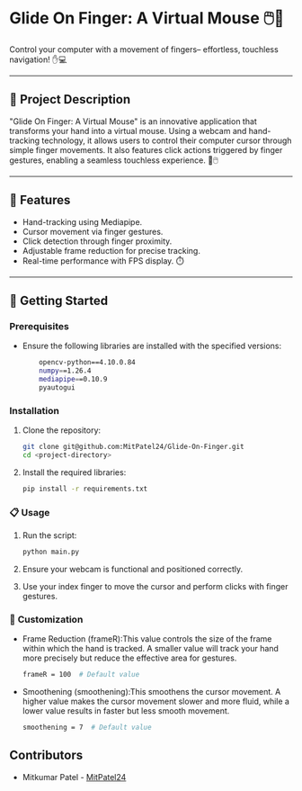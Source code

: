 # Glide On Finger: A Virtual Mouse 🖱️🤚

  
Control your computer with a movement of fingers– effortless, touchless navigation! ✋💻

---

## 📜 **Project Description** 
"Glide On Finger: A Virtual Mouse" is an innovative application that transforms your hand into a virtual mouse. Using a webcam and hand-tracking technology, it allows users to control their computer cursor through simple finger movements. It also features click actions triggered by finger gestures, enabling a seamless touchless experience. 🤳🖱️

---

## 📂 **Features**  
- Hand-tracking using Mediapipe.  
- Cursor movement via finger gestures.  
- Click detection through finger proximity.  
- Adjustable frame reduction for precise tracking.  
- Real-time performance with FPS display. ⏱️

---

## 🚀 **Getting Started**  
### **Prerequisites**   
* Ensure the following libraries are installed with the specified versions: 

    ```bash
        opencv-python==4.10.0.84  
        numpy==1.26.4  
        mediapipe==0.10.9  
        pyautogui  

### **Installation** 
1. Clone the repository:

    ```bash
    git clone git@github.com:MitPatel24/Glide-On-Finger.git
    cd <project-directory>

2. Install the required libraries:
    ```bash
    pip install -r requirements.txt

### 📋 **Usage**
1. Run the script:
    ```bash
    python main.py

2. Ensure your webcam is functional and positioned correctly.

3. Use your index finger to move the cursor and perform clicks with finger gestures.

### 🎨  **Customization**
* Frame Reduction (frameR):This value controls the size of the frame within which the hand is tracked. A smaller value will track your hand more precisely but reduce the effective area for gestures.
    ```bash
    frameR = 100  # Default value
* Smoothening (smoothening):This smoothens the cursor movement. A higher value makes the cursor movement slower and more fluid, while a lower value results in faster but less smooth movement.
    ```bash
    smoothening = 7  # Default value

## **Contributors**
- Mitkumar Patel -  [MitPatel24](https://github.com/MitPatel24)
